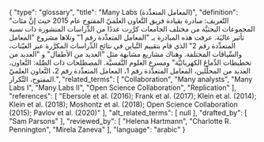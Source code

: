 {
    "type": "glossary",
    "title": "Many Labs (المعامل المتعدِّدة)",
    "definition": "التّعريف: مبادرة بقيادة فريق التَّعاون العلميّ المفتوح عام 2015 حيث إنَّ مئات المجموعات البحثيَّة من مختلف الجامعات كرَّرت عددًا من الدِّراسات المنشورة ذات نسبة تأثير عاليَة.  عرفت هذه المبادرة بـ \"المعامل المتعدِّدة رقم 1\" وتلاها مشروع \"المعامل المتعدِّدة رقم 2\" الذي قام بتقييم التَّباين في نتائج الدِّراسات المكرَّرة عبر العيّنات، والسِّياقات المختلفة.  وهناك مشاريع مشابهة مثل \"العديد من الأطفال\" و \"العديد من تخطيطات الدِّماغ الكهربائيَّة\" ومسرع العلوم النَّفسيَّة. المصطلحات ذات الصِّلة: التَّعاون، العديد من المحلِّلين، المعامل المتعدِّدة رقم 1، المعامل المتعدِّدة رقم 2، التَّعاون العلميّ المفتوح، التِّكرار.",
    "related_terms": [
        "Collaboration",
        "Many analysts",
        "Many Labs I",
        "Many Labs II",
        "Open Science Collaboration",
        "Replication"
    ],
    "references": [
        "Ebersole et al. (2016); Frank et al. (2017); Klein et al. (2014); Klein et al. (2018); Moshontz et al. (2018); Open Science Collaboration (2015); Pavlov et al. (2020)"
    ],
    "alt_related_terms": [
        null
    ],
    "drafted_by": [
        "Sam Parsons"
    ],
    "reviewed_by": [
        "Helena Hartmann",
        "Charlotte R. Pennington",
        "Mirela Zaneva"
    ],
    "language": "arabic"
}